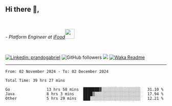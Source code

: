 <h2>Hi there  👋,</h2> </br>

<p><em>- Platform Engineer at <a href="https://www.ifood.com.br/">iFood</a><img src="https://media.giphy.com/media/WUlplcMpOCEmTGBtBW/giphy.gif" width="30"> 
</em></p></br>


[![Linkedin: prandogabriel](https://img.shields.io/badge/-prandogabriel-blue?style=flat-square&logo=Linkedin&logoColor=white&link=https://www.linkedin.com/in/prandogabriel/)](https://www.linkedin.com/in/prandogabriel)
![GitHub followers](https://img.shields.io/github/followers/prandogabriel?label=Follow&style=social)
![](https://visitor-badge.glitch.me/badge?page_id=prandogabriel.prandogabriel)
[![Waka Readme](https://github.com/prandogabriel/prandogabriel/actions/workflows/update-stats.yml.yml/badge.svg)](https://github.com/prandogabriel/prandogabriel/actions/workflows/update-stats.yml.yml)

---

<!--START_SECTION:waka-->

```golang
From: 02 November 2024 - To: 02 December 2024

Total Time: 39 hrs 27 mins

Go                13 hrs 58 mins  ███████▓░░░░░░░░░░░░░░░░░   31.10 %
Java              8 hrs 3 mins    ████▒░░░░░░░░░░░░░░░░░░░░   17.94 %
Other             5 hrs 29 mins   ███░░░░░░░░░░░░░░░░░░░░░░   12.21 %
```

<!--END_SECTION:waka-->
